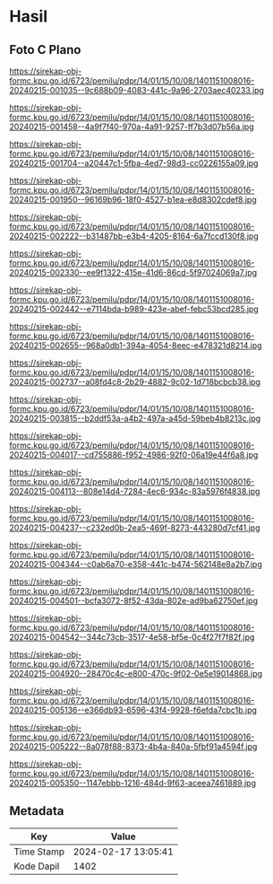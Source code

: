 # Hasil

## Foto C Plano

https://sirekap-obj-formc.kpu.go.id/6723/pemilu/pdpr/14/01/15/10/08/1401151008016-20240215-001035--9c688b09-4083-441c-9a96-2703aec40233.jpg

https://sirekap-obj-formc.kpu.go.id/6723/pemilu/pdpr/14/01/15/10/08/1401151008016-20240215-001458--4a9f7f40-970a-4a91-9257-ff7b3d07b56a.jpg

https://sirekap-obj-formc.kpu.go.id/6723/pemilu/pdpr/14/01/15/10/08/1401151008016-20240215-001704--a20447c1-5fba-4ed7-98d3-cc0226155a09.jpg

https://sirekap-obj-formc.kpu.go.id/6723/pemilu/pdpr/14/01/15/10/08/1401151008016-20240215-001950--96169b96-18f0-4527-b1ea-e8d8302cdef8.jpg

https://sirekap-obj-formc.kpu.go.id/6723/pemilu/pdpr/14/01/15/10/08/1401151008016-20240215-002222--b31487bb-e3b4-4205-8164-6a7fccd130f8.jpg

https://sirekap-obj-formc.kpu.go.id/6723/pemilu/pdpr/14/01/15/10/08/1401151008016-20240215-002330--ee9f1322-415e-41d6-86cd-5f97024069a7.jpg

https://sirekap-obj-formc.kpu.go.id/6723/pemilu/pdpr/14/01/15/10/08/1401151008016-20240215-002442--e7114bda-b989-423e-abef-febc53bcd285.jpg

https://sirekap-obj-formc.kpu.go.id/6723/pemilu/pdpr/14/01/15/10/08/1401151008016-20240215-002655--968a0db1-394a-4054-8eec-e478321d8214.jpg

https://sirekap-obj-formc.kpu.go.id/6723/pemilu/pdpr/14/01/15/10/08/1401151008016-20240215-002737--a08fd4c8-2b29-4882-9c02-1d718bcbcb38.jpg

https://sirekap-obj-formc.kpu.go.id/6723/pemilu/pdpr/14/01/15/10/08/1401151008016-20240215-003815--b2ddf53a-a4b2-497a-a45d-59beb4b8213c.jpg

https://sirekap-obj-formc.kpu.go.id/6723/pemilu/pdpr/14/01/15/10/08/1401151008016-20240215-004017--cd755886-f952-4986-92f0-06a19e44f6a8.jpg

https://sirekap-obj-formc.kpu.go.id/6723/pemilu/pdpr/14/01/15/10/08/1401151008016-20240215-004113--808e14d4-7284-4ec6-934c-83a5976f4838.jpg

https://sirekap-obj-formc.kpu.go.id/6723/pemilu/pdpr/14/01/15/10/08/1401151008016-20240215-004237--c232ed0b-2ea5-469f-8273-443280d7cf41.jpg

https://sirekap-obj-formc.kpu.go.id/6723/pemilu/pdpr/14/01/15/10/08/1401151008016-20240215-004344--c0ab6a70-e358-441c-b474-562148e8a2b7.jpg

https://sirekap-obj-formc.kpu.go.id/6723/pemilu/pdpr/14/01/15/10/08/1401151008016-20240215-004501--bcfa3072-8f52-43da-802e-ad9ba62750ef.jpg

https://sirekap-obj-formc.kpu.go.id/6723/pemilu/pdpr/14/01/15/10/08/1401151008016-20240215-004542--344c73cb-3517-4e58-bf5e-0c4f27f7f82f.jpg

https://sirekap-obj-formc.kpu.go.id/6723/pemilu/pdpr/14/01/15/10/08/1401151008016-20240215-004920--28470c4c-e800-470c-9f02-0e5e19014868.jpg

https://sirekap-obj-formc.kpu.go.id/6723/pemilu/pdpr/14/01/15/10/08/1401151008016-20240215-005136--e366db93-6596-43f4-9928-f6efda7cbc1b.jpg

https://sirekap-obj-formc.kpu.go.id/6723/pemilu/pdpr/14/01/15/10/08/1401151008016-20240215-005222--8a078f88-8373-4b4a-840a-5fbf91a4594f.jpg

https://sirekap-obj-formc.kpu.go.id/6723/pemilu/pdpr/14/01/15/10/08/1401151008016-20240215-005350--1147ebbb-1216-484d-9f63-aceea7461889.jpg


## Metadata

| Key        | Value               |
| ---------- | ------------------- |
| Time Stamp | 2024-02-17 13:05:41 |
| Kode Dapil | 1402                |



